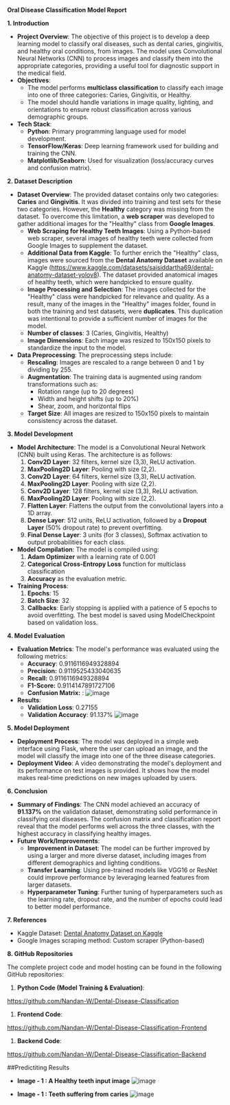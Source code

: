 **Oral Disease Classification Model Report**

**1\. Introduction**

- **Project Overview**: The objective of this project is to develop a deep learning model to classify oral diseases, such as dental caries, gingivitis, and healthy oral conditions, from images. The model uses Convolutional Neural Networks (CNN) to process images and classify them into the appropriate categories, providing a useful tool for diagnostic support in the medical field.
- **Objectives**:
  - The model performs **multiclass classification** to classify each image into one of three categories: Caries, Gingivitis, or Healthy.
  - The model should handle variations in image quality, lighting, and orientations to ensure robust classification across various demographic groups.
- **Tech Stack**:
  - **Python**: Primary programming language used for model development.
  - **TensorFlow/Keras**: Deep learning framework used for building and training the CNN.
  - **Matplotlib/Seaborn**: Used for visualization (loss/accuracy curves and confusion matrix).

**2\. Dataset Description**

- **Dataset Overview**: The provided dataset contains only two categories: **Caries** and **Gingivitis**. It was divided into training and test sets for these two categories. However, the **Healthy** category was missing from the dataset. To overcome this limitation, a **web scraper** was developed to gather additional images for the "Healthy" class from **Google Images**.
  - **Web Scraping for Healthy Teeth Images**: Using a Python-based web scraper, several images of healthy teeth were collected from Google Images to supplement the dataset.
  - **Additional Data from Kaggle**: To further enrich the "Healthy" class, images were sourced from the **Dental Anatomy Dataset** available on Kaggle (<https://www.kaggle.com/datasets/saisiddartha69/dental-anatomy-dataset-yolov8>). The dataset provided anatomical images of healthy teeth, which were handpicked to ensure quality.
  - **Image Processing and Selection**: The images collected for the "Healthy" class were handpicked for relevance and quality. As a result, many of the images in the "Healthy" images folder, found in both the training and test datasets, were **duplicates**. This duplication was intentional to provide a sufficient number of images for the model.
  - **Number of classes**: 3 (Caries, Gingivitis, Healthy)
  - **Image Dimensions**: Each image was resized to 150x150 pixels to standardize the input to the model.
- **Data Preprocessing**: The preprocessing steps include:
  - **Rescaling**: Images are rescaled to a range between 0 and 1 by dividing by 255.
  - **Augmentation**: The training data is augmented using random transformations such as:
    - Rotation range (up to 20 degrees)
    - Width and height shifts (up to 20%)
    - Shear, zoom, and horizontal flips
  - **Target Size**: All images are resized to 150x150 pixels to maintain consistency across the dataset.

**3\. Model Development**

- **Model Architecture**: The model is a Convolutional Neural Network (CNN) built using Keras. The architecture is as follows:
    1. **Conv2D Layer**: 32 filters, kernel size (3,3), ReLU activation.
    2. **MaxPooling2D Layer**: Pooling with size (2,2).
    3. **Conv2D Layer**: 64 filters, kernel size (3,3), ReLU activation.
    4. **MaxPooling2D Layer**: Pooling with size (2,2).
    5. **Conv2D Layer**: 128 filters, kernel size (3,3), ReLU activation.
    6. **MaxPooling2D Layer**: Pooling with size (2,2).
    7. **Flatten Layer**: Flattens the output from the convolutional layers into a 1D array.
    8. **Dense Layer**: 512 units, ReLU activation, followed by a **Dropout Layer** (50% dropout rate) to prevent overfitting.
    9. **Final Dense Layer**: 3 units (for 3 classes), Softmax activation to output probabilities for each class.
- **Model Compilation**: The model is compiled using:
    1. **Adam Optimizer** with a learning rate of 0.001
    2. **Categorical Cross-Entropy Loss** function for multiclass classification
    3. **Accuracy** as the evaluation metric.
- **Training Process**:
    1. **Epochs**: 15
    2. **Batch Size**: 32
    3. **Callbacks**: Early stopping is applied with a patience of 5 epochs to avoid overfitting. The best model is saved using ModelCheckpoint based on validation loss.

**4\. Model Evaluation**

- **Evaluation Metrics**: The model's performance was evaluated using the following metrics:
  - **Accuracy**: 0.9116116949328894
  - **Precision:** 0.9119525433040635
  - **Recall:** 0.9116116949328894
  - **F1-Score:** 0.9114147891727106
  - **Confusion Matrix:** :
    ![image](https://github.com/user-attachments/assets/25079345-c232-48fc-955a-50f0b8279915)
- **Results**:
  - **Validation Loss**: 0.27155
  - **Validation Accuracy**: 91.137%
    ![image](https://github.com/user-attachments/assets/5bf24987-faf9-416a-b96b-ebb54ea61160)


**5\. Model Deployment**

- **Deployment Process**: The model was deployed in a simple web interface using Flask, where the user can upload an image, and the model will classify the image into one of the three disease categories.
- **Deployment Video**: A video demonstrating the model's deployment and its performance on test images is provided. It shows how the model makes real-time predictions on new images uploaded by users.

**6\. Conclusion**

- **Summary of Findings**: The CNN model achieved an accuracy of **91.137%** on the validation dataset, demonstrating solid performance in classifying oral diseases. The confusion matrix and classification report reveal that the model performs well across the three classes, with the highest accuracy in classifying healthy images.
- **Future Work/Improvements**:
  - **Improvement in Dataset**: The model can be further improved by using a larger and more diverse dataset, including images from different demographics and lighting conditions.
  - **Transfer Learning**: Using pre-trained models like VGG16 or ResNet could improve performance by leveraging learned features from larger datasets.
  - **Hyperparameter Tuning**: Further tuning of hyperparameters such as the learning rate, dropout rate, and the number of epochs could lead to better model performance.

**7\. References**

- Kaggle Dataset: [Dental Anatomy Dataset on Kaggle](https://www.kaggle.com/datasets/saisiddartha69/dental-anatomy-dataset-yolov8)
- Google Images scraping method: Custom scraper (Python-based)

**8\. GitHub Repositories**

The complete project code and model hosting can be found in the following GitHub repositories:

1. **Python Code (Model Training & Evaluation)**:

<https://github.com/Nandan-W/Dental-Disease-Classification>

1. **Frontend Code**:

<https://github.com/Nandan-W/Dental-Disease-Classification-Frontend>

1. **Backend Code**:

<https://github.com/Nandan-W/Dental-Disease-Classification-Backend>



##Predictiting Results
- **Image - 1 : A Healthy teeth input image**
  ![image](https://github.com/user-attachments/assets/35e61567-7b17-4cf7-8401-9f08c39f3e37)

- **Image - 1 : Teeth suffering from caries**
  ![image](https://github.com/user-attachments/assets/2bb36ec5-4429-4b70-8eb0-fd9dffa8b48d)
